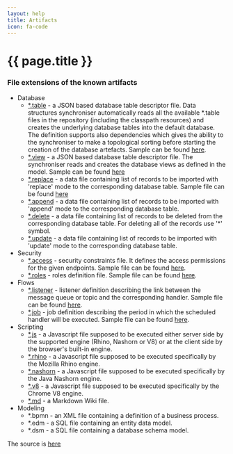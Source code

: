 ```yaml
---
layout: help
title: Artifacts
icon: fa-code
---
```


{{ page.title }}
===


### File extensions of the known artifacts

- Database
  - [*.table](https://github.com/eclipse/dirigible/tree/master/modules/database-data-structures) - a JSON based database table descriptor file. Data structures synchroniser automatically reads all the available *.table files in the repository (including the classpath resources) and creates the underlying database tables into the default database. The definition supports also dependencies which gives the ability to the synchroniser to make a topological sorting before starting the creation of the database artefacts. Sample can be found [here](https://github.com/eclipse/dirigible/blob/master/modules/database-data-structures/src/test/resources/orders.table).
  - [*.view](https://github.com/eclipse/dirigible/tree/master/modules/database-data-structures) - a JSON based database table descriptor file. The synchroniser reads and creates the database views as defined in the model. Sample can be found [here](https://github.com/eclipse/dirigible/blob/master/modules/database-data-structures/src/test/resources/orders.view)
  - [*.replace](https://github.com/eclipse/dirigible/tree/master/modules/database-data-structures) - a data file containing list of records to be imported with 'replace' mode to the corresponding database table. Sample file can be found [here](https://github.com/eclipse/dirigible/blob/master/modules/database-data-structures/src/test/resources/orders.replace)
  - [*.append](https://github.com/eclipse/dirigible/tree/master/modules/database-data-structures) - a data file containing list of records to be imported with 'append' mode to the corresponding database table.
  - [*.delete](https://github.com/eclipse/dirigible/tree/master/modules/database-data-structures) - a data file containing list of records to be deleted from the corresponding database table. For deleting all of the records use '*' symbol.
  - [*.update](https://github.com/eclipse/dirigible/tree/master/modules/database-data-structures) - a data file containing list of records to be imported with 'update' mode to the corresponding database table.
- Security
  - [*.access](https://github.com/eclipse/dirigible/tree/master/modules/core-security) - security constraints file. It defines the access permissions for the given endpoints. Sample file can be found [here](https://github.com/eclipse/dirigible/blob/master/modules/core-security/src/test/resources/access/test.access).
  - [*.roles](https://github.com/eclipse/dirigible/tree/master/modules/core-security) - roles definition file. Sample file can be found [here](https://github.com/eclipse/dirigible/blob/master/modules/core-security/src/test/resources/access/test.roles).
- Flows
  - [*.listener](https://github.com/eclipse/dirigible/tree/master/modules/engine-listener) - listener definition describing the link between the message queue or topic and the corresponding handler. Sample file can be found [here](https://github.com/eclipse/dirigible/blob/master/modules/engine-listener/src/test/resources/control/control.listener).
  - [*.job](https://github.com/eclipse/dirigible/tree/master/modules/engine-job) - job definition describing the period in which the scheduled handler will be executed. Sample file can be found [here](https://github.com/eclipse/dirigible/blob/master/modules/engine-job/src/test/resources/control/control.job).
- Scripting
  - [*.js](https://github.com/eclipse/dirigible/tree/master/modules/engine-js) - a Javascript file supposed to be executed either server side by the supported engine (Rhino, Nashorn or V8) or at the client side by the browser's built-in engine.
  - [*.rhino](https://github.com/eclipse/dirigible/tree/master/modules/engine-js-rhino) - a Javascript file supposed to be executed specifically by the Mozilla Rhino engine.
  - [*.nashorn](https://github.com/eclipse/dirigible/tree/master/modules/engine-js-nashorn) - a Javascript file supposed to be executed specifically by the Java Nashorn engine.
  - [*.v8](https://github.com/eclipse/dirigible/tree/master/modules/engine-js-v8) - a Javascript file supposed to be executed specifically by the Chrome V8 engine.
  - [*.md](https://github.com/eclipse/dirigible/tree/master/modules/engine-wiki) - a Markdown Wiki file.
- Modeling
  - *.bpmn - an XML file containing a definition of a business process.
  - *.edm - a SQL file containing an entity data model.
  - *.dsm - a SQL file containing a database schema model.
  
The source is [here](https://github.com/eclipse/dirigible/wiki/artefacts-v3-list)
